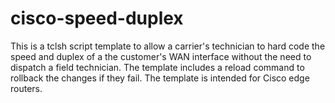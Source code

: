# cisco-speed-duplex

This is a tclsh script template to allow a carrier's technician to hard code the speed and duplex of a the customer's WAN interface without the need to dispatch a field technician. The template includes a reload command to rollback the changes if they fail. The template is intended for Cisco edge routers.
